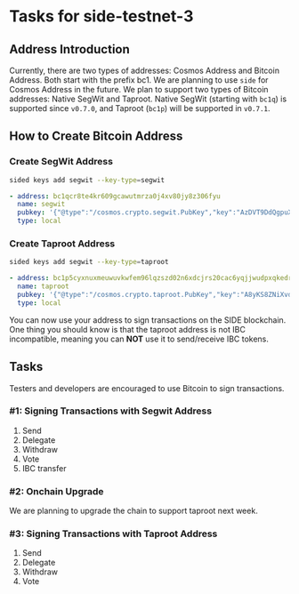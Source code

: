 
# Tasks for side-testnet-3

## Address Introduction

Currently, there are two types of addresses: Cosmos Address and Bitcoin Address. Both start with the prefix bc1. We are planning to use `side` for Cosmos Address in the future. We plan to support two types of Bitcoin addresses: Native SegWit and Taproot. Native SegWit (starting with `bc1q`) is supported since `v0.7.0`, and Taproot (`bc1p`) will be supported in `v0.7.1`.

## How to Create Bitcoin Address

### Create SegWit Address
```sh
sided keys add segwit --key-type=segwit
```
```yaml
- address: bc1qcr8te4kr609gcawutmrza0j4xv80jy8z306fyu
  name: segwit
  pubkey: '{"@type":"/cosmos.crypto.segwit.PubKey","key":"AzDVT9DdQgpuX402JPXzSCyuNQ951fB1O/W+75wtka88"}'
  type: local
```

### Create Taproot Address
```sh
sided keys add segwit --key-type=taproot
```
```yaml
- address: bc1p5cyxnuxmeuwuvkwfem96lqzszd02n6xdcjrs20cac6yqjjwudpxqkedrcr
  name: taproot
  pubkey: '{"@type":"/cosmos.crypto.taproot.PubKey","key":"A8yKS8ZNiXvdxfvC9nD3qLoLOGd5EGzxIjxvxdfNb8EV"}'
  type: local
```

You can now use your address to sign transactions on the SIDE blockchain. One thing you should know is that the taproot address is not IBC incompatible, meaning you can **NOT** use it to send/receive IBC tokens.

## Tasks

Testers and developers are encouraged to use Bitcoin to sign transactions.

### #1: Signing Transactions with Segwit Address

1. Send
2. Delegate
3. Withdraw
4. Vote
5. IBC transfer

### #2: Onchain Upgrade

We are planning to upgrade the chain to support taproot next week.

### #3: Signing Transactions with Taproot Address

1. Send
2. Delegate
3. Withdraw
4. Vote
